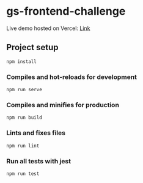 # gs-frontend-challenge

 Live demo hosted on Vercel: [Link](https://gs-frontend-challenge.vercel.app/)

## Project setup

```
npm install
```

### Compiles and hot-reloads for development

```
npm run serve
```

### Compiles and minifies for production

```
npm run build
```

### Lints and fixes files

```
npm run lint
```

### Run all tests with jest

```
npm run test
```

